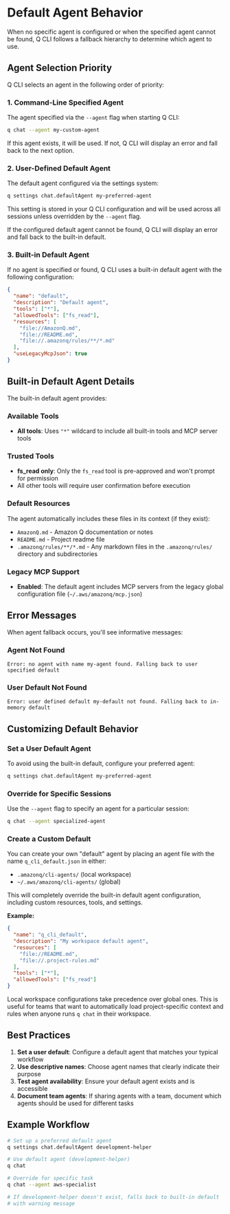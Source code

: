 # Default Agent Behavior

When no specific agent is configured or when the specified agent cannot be found, Q CLI follows a fallback hierarchy to determine which agent to use.

## Agent Selection Priority

Q CLI selects an agent in the following order of priority:

### 1. Command-Line Specified Agent
The agent specified via the `--agent` flag when starting Q CLI:

```bash
q chat --agent my-custom-agent
```

If this agent exists, it will be used. If not, Q CLI will display an error and fall back to the next option.

### 2. User-Defined Default Agent
The default agent configured via the settings system:

```bash
q settings chat.defaultAgent my-preferred-agent
```

This setting is stored in your Q CLI configuration and will be used across all sessions unless overridden by the `--agent` flag.

If the configured default agent cannot be found, Q CLI will display an error and fall back to the built-in default.

### 3. Built-in Default Agent
If no agent is specified or found, Q CLI uses a built-in default agent with the following configuration:

```json
{
  "name": "default",
  "description": "Default agent",
  "tools": ["*"],
  "allowedTools": ["fs_read"],
  "resources": [
    "file://AmazonQ.md",
    "file://README.md", 
    "file://.amazonq/rules/**/*.md"
  ],
  "useLegacyMcpJson": true
}
```

## Built-in Default Agent Details

The built-in default agent provides:

### Available Tools
- **All tools**: Uses `"*"` wildcard to include all built-in tools and MCP server tools

### Trusted Tools
- **fs_read only**: Only the `fs_read` tool is pre-approved and won't prompt for permission
- All other tools will require user confirmation before execution

### Default Resources
The agent automatically includes these files in its context (if they exist):
- `AmazonQ.md` - Amazon Q documentation or notes
- `README.md` - Project readme file
- `.amazonq/rules/**/*.md` - Any markdown files in the `.amazonq/rules/` directory and subdirectories

### Legacy MCP Support
- **Enabled**: The default agent includes MCP servers from the legacy global configuration file (`~/.aws/amazonq/mcp.json`)

## Error Messages

When agent fallback occurs, you'll see informative messages:

### Agent Not Found
```
Error: no agent with name my-agent found. Falling back to user specified default
```

### User Default Not Found
```
Error: user defined default my-default not found. Falling back to in-memory default
```

## Customizing Default Behavior

### Set a User Default Agent
To avoid using the built-in default, configure your preferred agent:

```bash
q settings chat.defaultAgent my-preferred-agent
```

### Override for Specific Sessions
Use the `--agent` flag to specify an agent for a particular session:

```bash
q chat --agent specialized-agent
```

### Create a Custom Default
You can create your own "default" agent by placing an agent file with the name `q_cli_default.json` in either:
- `.amazonq/cli-agents/` (local workspace)
- `~/.aws/amazonq/cli-agents/` (global)

This will completely override the built-in default agent configuration, including custom resources, tools, and settings.

**Example:**
```json
{
  "name": "q_cli_default",
  "description": "My workspace default agent",
  "resources": [
    "file://README.md",
    "file://.project-rules.md"
  ],
  "tools": ["*"],
  "allowedTools": ["fs_read"]
}
```

Local workspace configurations take precedence over global ones. This is useful for teams that want to automatically load project-specific context and rules when anyone runs `q chat` in their workspace.

## Best Practices

1. **Set a user default**: Configure a default agent that matches your typical workflow
2. **Use descriptive names**: Choose agent names that clearly indicate their purpose
3. **Test agent availability**: Ensure your default agent exists and is accessible
4. **Document team agents**: If sharing agents with a team, document which agents should be used for different tasks

## Example Workflow

```bash
# Set up a preferred default agent
q settings chat.defaultAgent development-helper

# Use default agent (development-helper)
q chat

# Override for specific task
q chat --agent aws-specialist

# If development-helper doesn't exist, falls back to built-in default
# with warning message
```
